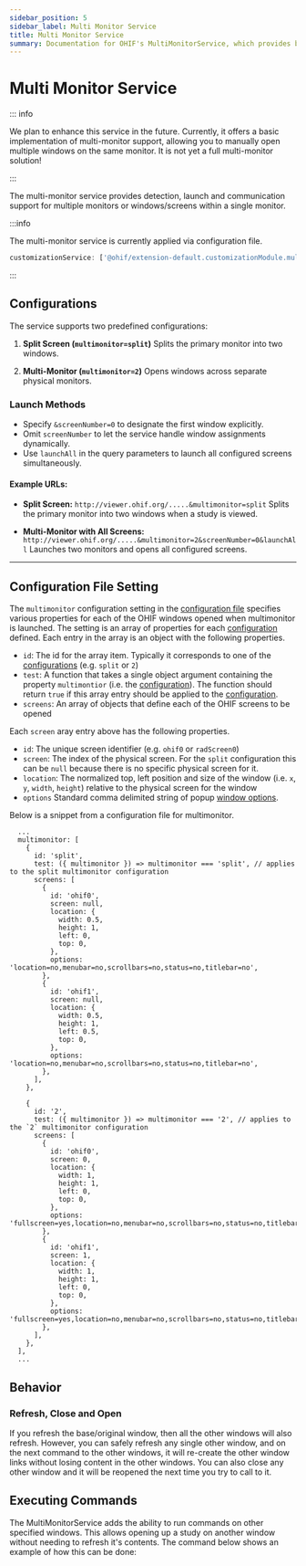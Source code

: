 ```yaml
---
sidebar_position: 5
sidebar_label: Multi Monitor Service
title: Multi Monitor Service
summary: Documentation for OHIF's MultiMonitorService, which provides basic support for opening and managing multiple viewer windows, including split-screen options and cross-window communication capabilities.
---
```



# Multi Monitor Service

::: info

We plan to enhance this service in the future. Currently, it offers a basic implementation of multi-monitor support, allowing you to manually open multiple windows on the same monitor. It is not yet a full multi-monitor solution!

:::




The multi-monitor service provides detection, launch and communication support
for multiple monitors or windows/screens within a single monitor.

:::info

The multi-monitor service is currently applied via configuration file.

```js
customizationService: ['@ohif/extension-default.customizationModule.multimonitor'],
```

:::



## Configurations
The service supports two predefined configurations:

1. **Split Screen (`multimonitor=split`)**
   Splits the primary monitor into two windows.

2. **Multi-Monitor (`multimonitor=2`)**
   Opens windows across separate physical monitors.

### Launch Methods
- Specify `&screenNumber=0` to designate the first window explicitly.
- Omit `screenNumber` to let the service handle window assignments dynamically.
- Use `launchAll` in the query parameters to launch all configured screens simultaneously.

#### Example URLs:
- **Split Screen:**
  `http://viewer.ohif.org/.....&multimonitor=split`
  Splits the primary monitor into two windows when a study is viewed.

- **Multi-Monitor with All Screens:**
  `http://viewer.ohif.org/.....&multimonitor=2&screenNumber=0&launchAll`
  Launches two monitors and opens all configured screens.

---

## Configuration File Setting

The `multimonitor` configuration setting in the
[configuration file](../../../configuration/configurationFiles.md) specifies various
properties for each of the OHIF windows opened when multimonitor is launched. The setting is
an array of properties for each [configuration](#configurations) defined.
Each entry in the array is an object with the following properties.

- `id`: The id for the array item. Typically it corresponds to one of the
[configurations](#configurations) (e.g. `split` or `2`)
- `test`: A function that takes a single object argument containing the property
`multimontior` (i.e. the [configuration](#configurations)). The function should return `true`
if this array entry should be applied to the [configuration](#configurations).
- `screens`: An array of objects that define each of the OHIF screens to be opened

Each `screen` aray entry above has the following properties.

- `id`: The unique screen identifier (e.g. `ohif0` or `radScreen0`)
- `screen`: The index of the physical screen. For the `split` configuration this can
be `null` because there is no specific physical screen for it.
- `location`: The normalized top, left position and size of the window
(i.e. `x`, `y`, `width`, `height`) relative to the physical screen for the window
- `options` Standard comma delimited string of popup
[window options](https://developer.mozilla.org/en-US/docs/Web/API/Window/open#windowfeatures).

Below is a snippet from a configuration file for multimonitor.
```
  ...
  multimonitor: [
    {
      id: 'split',
      test: ({ multimonitor }) => multimonitor === 'split', // applies to the split multimonitor configuration
      screens: [
        {
          id: 'ohif0',
          screen: null,
          location: {
            width: 0.5,
            height: 1,
            left: 0,
            top: 0,
          },
          options: 'location=no,menubar=no,scrollbars=no,status=no,titlebar=no',
        },
        {
          id: 'ohif1',
          screen: null,
          location: {
            width: 0.5,
            height: 1,
            left: 0.5,
            top: 0,
          },
          options: 'location=no,menubar=no,scrollbars=no,status=no,titlebar=no',
        },
      ],
    },

    {
      id: '2',
      test: ({ multimonitor }) => multimonitor === '2', // applies to the `2` multimonitor configuration
      screens: [
        {
          id: 'ohif0',
          screen: 0,
          location: {
            width: 1,
            height: 1,
            left: 0,
            top: 0,
          },
          options: 'fullscreen=yes,location=no,menubar=no,scrollbars=no,status=no,titlebar=no',
        },
        {
          id: 'ohif1',
          screen: 1,
          location: {
            width: 1,
            height: 1,
            left: 0,
            top: 0,
          },
          options: 'fullscreen=yes,location=no,menubar=no,scrollbars=no,status=no,titlebar=no',
        },
      ],
    },
  ],
  ...
```

## Behavior

### Refresh, Close and Open
If you refresh the base/original window, then all the other windows will also
refresh.  However, you can safely refresh any single other window, and on the next
command to the other windows, it will re-create the other window links without
losing content in the other windows.  You can also close any other window and
it will be reopened the next time you try to call to it.


## Executing Commands
The MultiMonitorService adds the ability to run commands on other specified windows.
This allows opening up a study on another window without needing to refresh
it's contents.  The command below shows an example of how this can be done:
